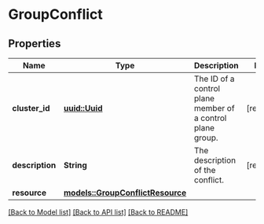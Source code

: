 # GroupConflict

## Properties

Name | Type | Description | Notes
------------ | ------------- | ------------- | -------------
**cluster_id** | [**uuid::Uuid**](uuid::Uuid.md) | The ID of a control plane member of a control plane group. | [readonly]
**description** | **String** | The description of the conflict. | [readonly]
**resource** | [**models::GroupConflictResource**](GroupConflictResource.md) |  | 

[[Back to Model list]](../README.md#documentation-for-models) [[Back to API list]](../README.md#documentation-for-api-endpoints) [[Back to README]](../README.md)


